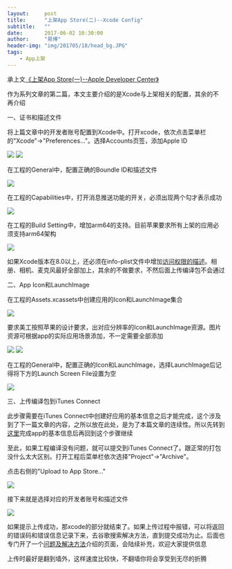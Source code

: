 ```yaml
---
layout:     post
title:      "上架App Store(二)--Xcode Config"
subtitle:   ""
date:       2017-06-02 10:30:00
author:     "易博"
header-img: "img/201705/18/head_bg.JPG"
tags:
    - App上架
---
```


承上文[《上架App Store(一)--Apple Developer Center》](http://xttxqjfg.cn/2017/06/02/%E4%B8%8A%E6%9E%B6App-Store%E8%AF%A6%E7%BB%86%E6%B5%81%E7%A8%8B(%E4%B8%80)/)

作为系列文章的第二篇，本文主要介绍的是Xcode与上架相关的配置，其余的不再介绍

一、证书和描述文件

将上篇文章中的开发者账号配置到Xcode中。打开xcode，依次点击菜单栏的"Xcode"->"Preferences..."。选择Accounts页签，添加Apple ID

![](http://www.xttxqjfg.cn/img/201706/02/02009.png)
![](http://www.xttxqjfg.cn/img/201706/02/02010.png)

在工程的General中，配置正确的Boundle ID和描述文件

![](http://www.xttxqjfg.cn/img/201706/02/02001.png)

在工程的Capabilities中，打开消息推送功能的开关，必须出现两个勾才表示成功

![](http://www.xttxqjfg.cn/img/201706/02/02002.png)

在工程的Build Setting中，增加arm64的支持。目前苹果要求所有上架的应用必须支持arm64架构

![](http://www.xttxqjfg.cn/img/201706/02/02003.png)

如果Xcode版本在8.0以上，还必须在info-plist文件中增加[访问权限的描述](http://xttxqjfg.cn/2017/05/18/iOS10%E6%9D%83%E9%99%90%E9%80%82%E9%85%8D/)。相册、相机、麦克风最好全部加上，其余的不做要求，不然后面上传编译包不会通过

二、App Icon和LaunchImage

在工程的Assets.xcassets中创建应用的Icon和LaunchImage集合

![](http://www.xttxqjfg.cn/img/201706/02/02004.png)

要求美工按照苹果的设计要求，出对应分辨率的Icon和LaunchImage资源。图片资源可根据app的实际应用场景添加，不一定需要全部添加

![](http://www.xttxqjfg.cn/img/201706/02/02005.png)
![](http://www.xttxqjfg.cn/img/201706/02/02011.jpeg)

在工程的General中，配置正确的Icon和LaunchImage，选择LaunchImage后记得将下方的Launch Screen File设置为空

![](http://www.xttxqjfg.cn/img/201706/02/02006.png)

三、上传编译包到iTunes Connect

此步骤需要在iTunes Connect中创建好应用的基本信息之后才能完成，这个涉及到了下一篇文章的内容，之所以放在此处，是为了本篇文章的连续性。所以先转到[这里](http://xttxqjfg.cn/2017/06/02/%E4%B8%8A%E6%9E%B6App-Store%E8%AF%A6%E7%BB%86%E6%B5%81%E7%A8%8B(%E4%B8%89)/)完成app的基本信息后再回到这个步骤继续

至此，如果工程编译没有问题，就可以提交到iTunes Connect了。跟正常的打包没什么太大区别。打开工程后菜单栏依次选择"Project"->"Archive"。

点击右侧的"Upload to App Store..."

![](http://www.xttxqjfg.cn/img/201706/02/02007.png)

接下来就是选择对应的开发者账号和描述文件

![](http://www.xttxqjfg.cn/img/201706/02/02008.png)

如果提示上传成功，那xcode的部分就结束了。如果上传过程中报错，可以将返回的错误码和错误信息记录下来，去谷歌搜索解决方法，直到提交成功为止。后面也专门开了一个[问题及解决方法](http://xttxqjfg.cn/2017/06/02/%E4%B8%8A%E6%9E%B6App-Store%E9%97%AE%E9%A2%98%E5%8F%8A%E8%A7%A3%E5%86%B3%E6%96%B9%E6%B3%95/)介绍的页面，会陆续补充，欢迎大家提供信息

上传时最好是翻到墙外，这样速度比较快，不翻墙你将会享受到无尽的折腾
